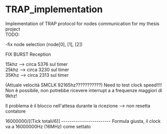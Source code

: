 # TRAP_implementation
Implementation of TRAP protocol for nodes communication for my thesis project </br>
TODO: </br>

-fix node selection (node[0], [1], [2]) </br>


FIX BURST Reception</br>


15khz --> circa 5376 sul timer </br>
25khz --> circa 3230 sul timer </br>
35Khz --> circa 2313 sul timer </br>

(Attuale velocità SMCLK 92165hz???????????) Need to test clock speed!!!! Non è possibile, non potrebbe ricevere interrupt a a frequenze maggiori di 9khz!



Il problema è il blocco nell'attesa durante la ricezione --> non resetta contatore



16000000/[(Tick totali/6)] ------------------------ Formula giusta, il clock va a 16000000Hz (16MHz) come settato
